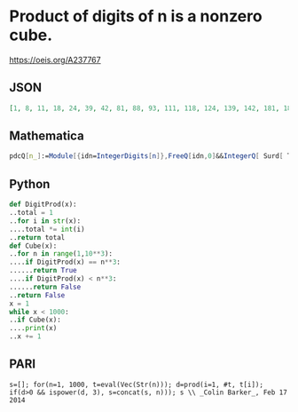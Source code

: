 # Product of digits of n is a nonzero cube\.
https://oeis.org/A237767
## JSON
```JSON
[1, 8, 11, 18, 24, 39, 42, 81, 88, 93, 111, 118, 124, 139, 142, 181, 188, 193, 214, 222, 241, 248, 284, 319, 333, 389, 391, 398, 412, 421, 428, 444, 469, 482, 496, 555, 649, 666, 694, 777, 811, 818, 824, 839, 842, 881, 888, 893, 913, 931]
```
## Mathematica
```Mathematica
pdcQ[n_]:=Module[{idn=IntegerDigits[n]},FreeQ[idn,0]&&IntegerQ[ Surd[ Times@@idn,3]]]; Select[Range[1000],pdcQ] (* _Harvey P. Dale_, Aug 25 2017 *)
```
## Python
```Python
def DigitProd(x):
..total = 1
..for i in str(x):
....total *= int(i)
..return total
def Cube(x):
..for n in range(1,10**3):
....if DigitProd(x) == n**3:
......return True
....if DigitProd(x) < n**3:
......return False
..return False
x = 1
while x < 1000:
..if Cube(x):
....print(x)
..x += 1
```
## PARI
```PARI
s=[]; for(n=1, 1000, t=eval(Vec(Str(n))); d=prod(i=1, #t, t[i]); if(d>0 && ispower(d, 3), s=concat(s, n))); s \\ _Colin Barker_, Feb 17 2014
```
